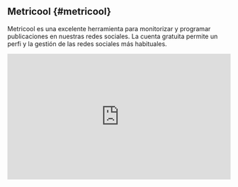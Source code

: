 ## Metricool {#metricool}

Metricool es una excelente herramienta para monitorizar y programar publicaciones en nuestras redes sociales. La cuenta gratuita permite un perfi y la gestión de las redes sociales más habituales.

<div style="width: 100%;"><div style="position: relative; padding-bottom: 56.25%; padding-top: 0; height: 0;"><iframe frameborder="0" width="1200px" height="675px" style="position: absolute; top: 0; left: 0; width: 100%; height: 100%;" src="https://view.genial.ly/5e33c3996bbd27220c589d8b" type="text/html" allowscriptaccess="always" allowfullscreen="true" scrolling="yes" allownetworking="all"></iframe> </div> </div>
